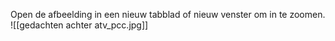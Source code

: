 Open de afbeelding in een nieuw tabblad of nieuw venster om in te zoomen.
![[gedachten achter atv_pcc.jpg]]